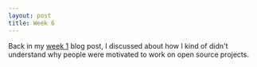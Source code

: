 ```yaml
---
layout: post
title: Week 6
---
```


Back in my [week 1](week01) blog post, I discussed about how I kind of didn't understand why people were motivated to work on open source projects.